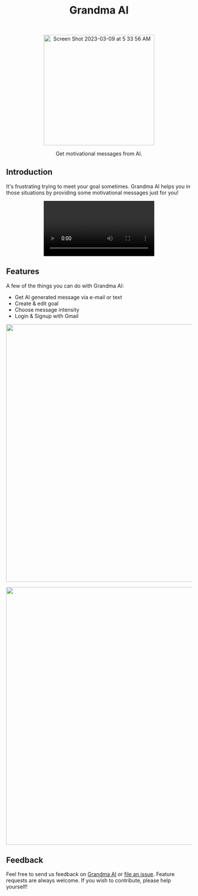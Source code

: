 <h1 align="center"> Grandma AI </h1> <br>
<p align="center">
  <a href="https://grandma-ai.ithosting.repl.co/">
<img width="300" alt="Screen Shot 2023-03-09 at 5 33 56 AM" src="https://user-images.githubusercontent.com/55467050/230255801-9be4ef4a-3f35-432a-9b0c-59a5e5bb5786.png">
  </a>
</p>

<p align="center"> 
Get motivational messages from AI. 
</p>

## Introduction

It's frustrating trying to meet your goal sometimes. Grandma AI helps you in those situations by providing some motivational messages just for you!

<div align="center">
  <video src="https://user-images.githubusercontent.com/55467050/230217769-987d8383-6f92-4a4d-b83f-aea7046488c7.mp4" />
</div>
                                                                                                                  
## Features

A few of the things you can do with Grandma AI:

* Get AI generated message via e-mail or text 
* Create & edit goal 
* Choose message intensity 
* Login & Signup with Gmail

<p align="center">
  <img src = "https://user-images.githubusercontent.com/55467050/230259685-b45c0140-8099-4cf2-8b73-9bd6b106dda7.png" width=700> 
</p> 

<p align="center"> 
  <img src = "https://user-images.githubusercontent.com/55467050/230259839-9c638ead-5039-428f-8fcb-803af45b126c.png" width=700> 
</p>

## Feedback

Feel free to send us feedback on [Grandma AI](mailto:minseok30086@gmail.com) or [file an issue](https://github.com/mslee300/grandma-ai/issues). Feature requests are always welcome. If you wish to contribute, please help yourself!

